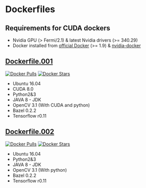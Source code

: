 # Dockerfiles

## Requirements for CUDA dockers

* Nvidia GPU (> Fermi/2.1) & latest Nvidia drivers (>= 340.29)
* Docker installed from [official Docker](https://docs.docker.com/engine/installation/linux/) (>= 1.9) & [nvidia-docker](https://github.com/NVIDIA/nvidia-docker#quick-start)


## [Dockerfile.001](https://hub.docker.com/r/dubrzr/001/)

[![Docker Pulls](https://img.shields.io/docker/pulls/dubrzr/001.svg)](https://hub.docker.com/r/dubrzr/001/)
[![Docker Stars](https://img.shields.io/docker/stars/dubrzr/001.svg)](https://hub.docker.com/r/dubrzr/001/)

* Ubuntu 16.04
* CUDA 8.0
* Python2&3
* JAVA 8 - JDK
* OpenCV 3.1 (With CUDA and python)
* Bazel 0.2.2
* Tensorflow r0.11


## [Dockerfile.002](https://hub.docker.com/r/dubrzr/002/)

[![Docker Pulls](https://img.shields.io/docker/pulls/dubrzr/002.svg)](https://hub.docker.com/r/dubrzr/002/)
[![Docker Stars](https://img.shields.io/docker/stars/dubrzr/002.svg)](https://hub.docker.com/r/dubrzr/002/)

* Ubuntu 16.04
* Python2&3
* JAVA 8 - JDK
* OpenCV 3.1 (With python)
* Bazel 0.2.2
* Tensorflow r0.11
